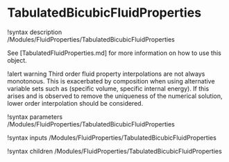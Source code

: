# TabulatedBicubicFluidProperties

!syntax description /Modules/FluidProperties/TabulatedBicubicFluidProperties

See [TabulatedFluidProperties.md] for more information on how to use this object.

!alert warning
Third order fluid property interpolations are not always monotonous. This is exacerbated by composition when using
alternative variable sets such as (specific volume, specific internal energy). If this arises
and is observed to remove the uniqueness of the numerical solution, lower order interpolation should be considered.

!syntax parameters /Modules/FluidProperties/TabulatedBicubicFluidProperties

!syntax inputs /Modules/FluidProperties/TabulatedBicubicFluidProperties

!syntax children /Modules/FluidProperties/TabulatedBicubicFluidProperties
